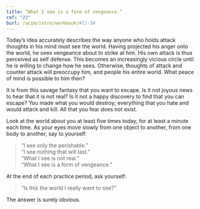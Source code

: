 ```yaml
---
title: “What I see is a form of vengeance.”
ref: "22"
burl: /acim/intro/workbook/#l1-50
---
```


Today’s idea accurately describes the way anyone who holds attack
thoughts in his mind must see the world. Having projected his anger onto
the world, he sees vengeance about to strike at him. His own attack is
thus perceived as self defense. This becomes an increasingly vicious
circle until he is willing to change how he sees. Otherwise, thoughts of
attack and counter attack will preoccupy him, and people his entire
world. What peace of mind is possible to him then?

It is from this savage fantasy that you want to escape. Is it not joyous
news to hear that it is not real? Is it not a happy discovery to find
that you can escape? You made what you would destroy; everything that
you hate and would attack and kill. All that you fear does not exist.

Look at the world about you at least five times today, for at least a
minute each time. As your eyes move slowly from one object to another,
from one body to another, say to yourself:

> “I see only the perishable.”<br/>
> “I see nothing that will last.”<br/>
> “What I see is not real.”<br/>
> “What I see is a form of vengeance.”

At the end of each practice period, ask yourself:

> “Is this the world I really want to see?”

The answer is surely obvious.

